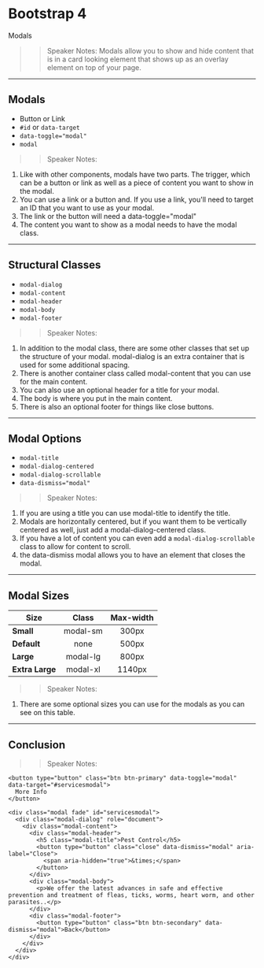<!-- .slide: data-state="title" -->

# Bootstrap 4

Modals

> > Speaker Notes: Modals allow you to show and hide content that is in a card looking element that shows up as an overlay element on top of your page.

---

## Modals

- Button or Link
- `#id` or `data-target`
- `data-toggle="modal"`
- `modal`

> > Speaker Notes:

1. Like with other components, modals have two parts. The trigger, which can be a button or link as well as a piece of content you want to show in the modal.
2. You can use a link or a button and. If you use a link, you'll need to target an ID that you want to use as your modal.
3. The link or the button will need a data-toggle="modal"
4. The content you want to show as a modal needs to have the modal class.

---

## Structural Classes

- `modal-dialog`
- `modal-content`
- `modal-header`
- `modal-body`
- `modal-footer`

> > Speaker Notes:

1. In addition to the modal class, there are some other classes that set up the structure of your modal. modal-dialog is an extra container that is used for some additional spacing.
2. There is another container class called modal-content that you can use for the main content.
3. You can also use an optional header for a title for your modal.
4. The body is where you put in the main content.
5. There is also an optional footer for things like close buttons.

---

## Modal Options

- `modal-title`
- `modal-dialog-centered`
- `modal-dialog-scrollable`
- `data-dismiss="modal"`

> > Speaker Notes:

1. If you are using a title you can use modal-title to identify the title.
1. Modals are horizontally centered, but if you want them to be vertically centered as well, just add a modal-dialog-centered class.
1. If you have a lot of content you can even add a `modal-dialog-scrollable` class to allow for content to scroll.
1. the data-dismiss modal allows you to have an element that closes the modal.

---

## Modal Sizes

| Size            |  Class   | Max-width |
| --------------- | :------: | :-------: |
| **Small**       | modal-sm |   300px   |
| **Default**     |   none   |   500px   |
| **Large**       | modal-lg |   800px   |
| **Extra Large** | modal-xl |  1140px   |

> > Speaker Notes:

1. There are some optional sizes you can use for the modals as you can see on this table.

---

## Conclusion

> > Speaker Notes:

```
<button type="button" class="btn btn-primary" data-toggle="modal" data-target="#servicesmodal">
  More Info
</button>

<div class="modal fade" id="servicesmodal">
  <div class="modal-dialog" role="document">
    <div class="modal-content">
      <div class="modal-header">
        <h5 class="modal-title">Pest Control</h5>
        <button type="button" class="close" data-dismiss="modal" aria-label="Close">
          <span aria-hidden="true">&times;</span>
        </button>
      </div>
      <div class="modal-body">
        <p>We offer the latest advances in safe and effective prevention and treatment of fleas, ticks, worms, heart worm, and other parasites..</p>
      </div>
      <div class="modal-footer">
        <button type="button" class="btn btn-secondary" data-dismiss="modal">Back</button>
      </div>
    </div>
  </div>
</div>
```
